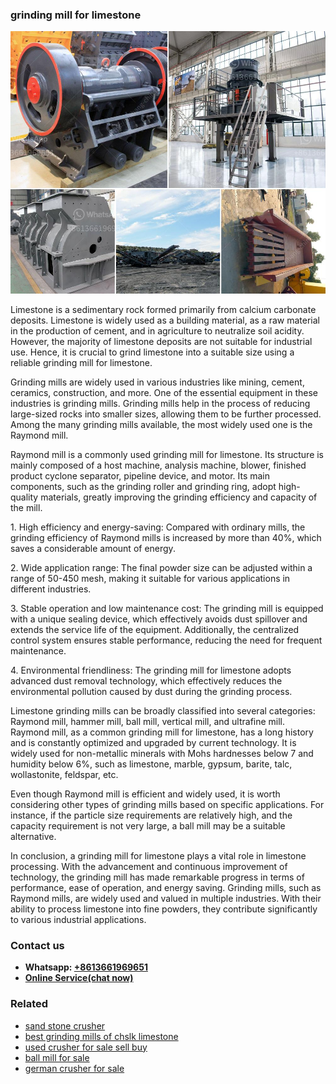 <h3>grinding mill for limestone</h3><img src='1708589575.jpg' alt=''><p>Limestone is a sedimentary rock formed primarily from calcium carbonate deposits. Limestone is widely used as a building material, as a raw material in the production of cement, and in agriculture to neutralize soil acidity. However, the majority of limestone deposits are not suitable for industrial use. Hence, it is crucial to grind limestone into a suitable size using a reliable grinding mill for limestone.</p><p>Grinding mills are widely used in various industries like mining, cement, ceramics, construction, and more. One of the essential equipment in these industries is grinding mills. Grinding mills help in the process of reducing large-sized rocks into smaller sizes, allowing them to be further processed. Among the many grinding mills available, the most widely used one is the Raymond mill.</p><p>Raymond mill is a commonly used grinding mill for limestone. Its structure is mainly composed of a host machine, analysis machine, blower, finished product cyclone separator, pipeline device, and motor. Its main components, such as the grinding roller and grinding ring, adopt high-quality materials, greatly improving the grinding efficiency and capacity of the mill.</p><p>1. High efficiency and energy-saving: Compared with ordinary mills, the grinding efficiency of Raymond mills is increased by more than 40%, which saves a considerable amount of energy.</p><p>2. Wide application range: The final powder size can be adjusted within a range of 50-450 mesh, making it suitable for various applications in different industries.</p><p>3. Stable operation and low maintenance cost: The grinding mill is equipped with a unique sealing device, which effectively avoids dust spillover and extends the service life of the equipment. Additionally, the centralized control system ensures stable performance, reducing the need for frequent maintenance.</p><p>4. Environmental friendliness: The grinding mill for limestone adopts advanced dust removal technology, which effectively reduces the environmental pollution caused by dust during the grinding process.</p><p>Limestone grinding mills can be broadly classified into several categories: Raymond mill, hammer mill, ball mill, vertical mill, and ultrafine mill. Raymond mill, as a common grinding mill for limestone, has a long history and is constantly optimized and upgraded by current technology. It is widely used for non-metallic minerals with Mohs hardnesses below 7 and humidity below 6%, such as limestone, marble, gypsum, barite, talc, wollastonite, feldspar, etc.</p><p>Even though Raymond mill is efficient and widely used, it is worth considering other types of grinding mills based on specific applications. For instance, if the particle size requirements are relatively high, and the capacity requirement is not very large, a ball mill may be a suitable alternative.</p><p>In conclusion, a grinding mill for limestone plays a vital role in limestone processing. With the advancement and continuous improvement of technology, the grinding mill has made remarkable progress in terms of performance, ease of operation, and energy saving. Grinding mills, such as Raymond mills, are widely used and valued in multiple industries. With their ability to process limestone into fine powders, they contribute significantly to various industrial applications.</p><h3>Contact us</h3><ul><li><strong>Whatsapp:&nbsp;<a href="https://wa.me/8613661969651">+8613661969651</a></strong></li><li><a href="https://swt.shibang-china.com/?git&amp;zhl&amp;grinding mill for limestone"><strong>Online Service(chat now)</strong></a></li></ul><h3>Related</h3><ul><li><a href='sand stone crusher.md'>sand stone crusher</a></li><li><a href='best grinding mills of chslk limestone.md'>best grinding mills of chslk limestone</a></li><li><a href='used crusher for sale sell buy.md'>used crusher for sale sell buy</a></li><li><a href='ball mill for sale.md'>ball mill for sale</a></li><li><a href='german crusher for sale.md'>german crusher for sale</a></li></ul>